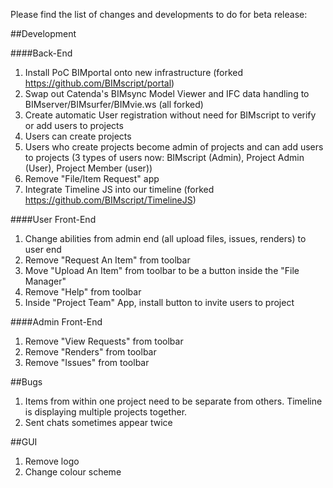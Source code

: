 Please find the list of changes and developments to do for beta release:

##Development

####Back-End

1.  Install PoC BIMportal onto new infrastructure (forked https://github.com/BIMscript/portal)
2.  Swap out Catenda's BIMsync Model Viewer and IFC data handling to BIMserver/BIMsurfer/BIMvie.ws (all forked)
3.  Create automatic User registration without need for BIMscript to verify or add users to projects
4.  Users can create projects
5.  Users who create projects become admin of projects and can add users to projects (3 types of users now: BIMscript (Admin), Project Admin (User), Project Member (user))
6.  Remove "File/Item Request" app
7.  Integrate Timeline JS into our timeline (forked https://github.com/BIMscript/TimelineJS)

####User Front-End

1.  Change abilities from admin end (all upload files, issues, renders) to user end
2.  Remove "Request An Item" from toolbar
3.  Move "Upload An Item" from toolbar to be a button inside the "File Manager"
4.  Remove "Help" from toolbar
5.  Inside "Project Team" App, install button to invite users to project

####Admin Front-End

1.  Remove "View Requests" from toolbar
2.  Remove "Renders" from toolbar
3.  Remove "Issues" from toolbar

##Bugs

1.  Items from within one project need to be separate from others. Timeline is displaying multiple projects together.
2.  Sent chats sometimes appear twice

##GUI

1.  Remove logo
2.  Change colour scheme
